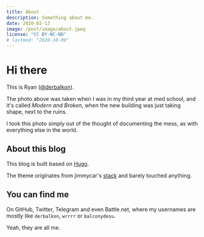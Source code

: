 ```yaml
---
title: About
description: Something about me.
date: 2020-02-13
image: /post/image/about.jpeg
license: "CC BY-NC-ND"
# lastmod: "2020-10-09"
---
```


# Hi there

This is Ryan ([@derbalkon](https://github.com/derbalkon)).

The photo above was taken when I was in my third year at med school, and it's called *Modern and Broken*, when the new building was just taking shape, next to the ruins.

I took this photo simply out of the thought of documenting the mess, as with everything else in the world.

## About this blog

This blog is built based on [Hugo](https://gohugo.io).

The theme originates from jimmycar's [stack](https://github.com/CaiJimmy/hugo-theme-stack) and barely touched anything.

## You can find me

On GitHub, Twitter, Telegram and even Battle.net, where my usernames are mostly like `derbalkon`, `wrrrr` or `balconydesu`.

Yeah, they are all me.
